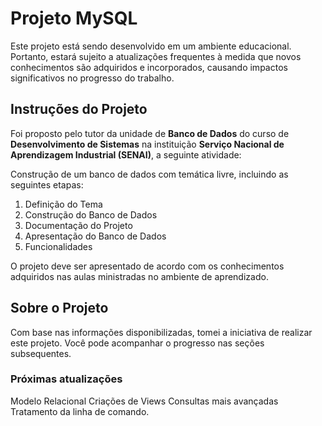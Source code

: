 # Projeto MySQL

Este projeto está sendo desenvolvido em um ambiente educacional. Portanto, estará sujeito a atualizações frequentes à medida que novos conhecimentos são adquiridos e incorporados, causando impactos significativos no progresso do trabalho.

## Instruções do Projeto

Foi proposto pelo tutor da unidade de **Banco de Dados** do curso de **Desenvolvimento de Sistemas** na instituição **Serviço Nacional de Aprendizagem Industrial (SENAI)**, a seguinte atividade: 

Construção de um banco de dados com temática livre, incluindo as seguintes etapas: 

1. Definição do Tema 
2. Construção do Banco de Dados 
3. Documentação do Projeto 
4. Apresentação do Banco de Dados 
5. Funcionalidades

O projeto deve ser apresentado de acordo com os conhecimentos adquiridos nas aulas ministradas no ambiente de aprendizado.

## Sobre o Projeto

Com base nas informações disponibilizadas, tomei a iniciativa de realizar este projeto. Você pode acompanhar o progresso nas seções subsequentes.


### Próximas atualizações
Modelo Relacional
Criações de Views
Consultas mais avançadas 
Tratamento da linha de comando. 
